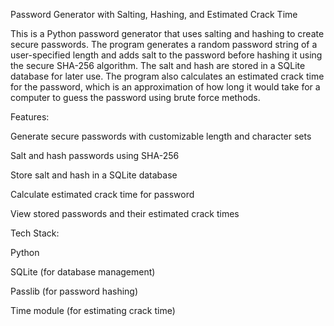 Password Generator with Salting, Hashing, and Estimated Crack Time

This is a Python password generator that uses salting and hashing to create secure passwords. The program generates a random password string of a user-specified length and adds salt to the password before hashing it using the secure SHA-256 algorithm. The salt and hash are stored in a SQLite database for later use. The program also calculates an estimated crack time for the password, which is an approximation of how long it would take for a computer to guess the password using brute force methods.


Features:


Generate secure passwords with customizable length and character sets

Salt and hash passwords using SHA-256

Store salt and hash in a SQLite database

Calculate estimated crack time for password

View stored passwords and their estimated crack times


Tech Stack:


Python

SQLite (for database management)

Passlib (for password hashing)

Time module (for estimating crack time)

